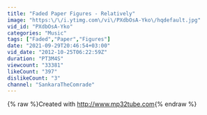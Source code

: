 ```yaml
---
title: "Faded Paper Figures - Relatively"
image: "https:\/\/i.ytimg.com\/vi\/PXdbOsA-Yko\/hqdefault.jpg"
vid_id: "PXdbOsA-Yko"
categories: "Music"
tags: ["Faded","Paper","Figures"]
date: "2021-09-29T20:46:54+03:00"
vid_date: "2012-10-25T06:22:59Z"
duration: "PT3M4S"
viewcount: "33381"
likeCount: "397"
dislikeCount: "3"
channel: "SankaraTheComrade"
---
```

{% raw %}Created with <a rel="nofollow" target="blank" href="http://www.mp32tube.com">http://www.mp32tube.com</a>{% endraw %}
